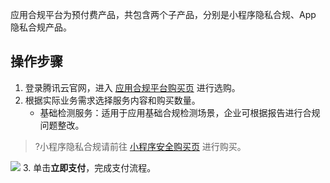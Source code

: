 应用合规平台为预付费产品，共包含两个子产品，分别是小程序隐私合规、App 隐私合规产品。


## 操作步骤
1.	登录腾讯云官网，进入 [应用合规平台购买页](https://buy.cloud.tencent.com/acp) 进行选购。
2.	根据实际业务需求选择服务内容和购买数量。
	   - 基础检测服务：适用于应用基础合规检测场景，企业可根据报告进行合规问题整改。
>?小程序隐私合规请前往 [小程序安全购买页](https://buy.cloud.tencent.com/mmps?key=1) 进行购买。
>
![](https://qcloudimg.tencent-cloud.cn/raw/7a26fe60115cadf81bfeffa983a4f498.png)
3. 单击**立即支付**，完成支付流程。
